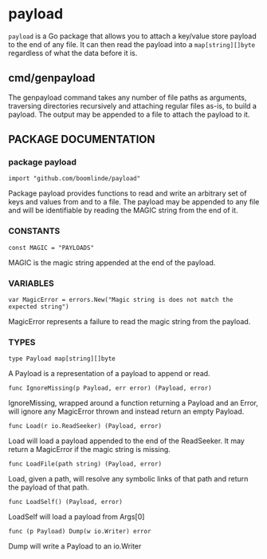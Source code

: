 payload
=======

`payload` is a Go package that allows you to attach a key/value store
payload to the end of any file. It can then read the payload into a
`map[string][]byte` regardless of what the data before it is.

cmd/genpayload
--------------

The genpayload command takes any number of file paths as arguments,
traversing directories recursively and attaching regular files as-is, to
build a payload. The output may be appended to a file to attach the
payload to it.

PACKAGE DOCUMENTATION
---------------------

### package payload

    import "github.com/boomlinde/payload"

Package payload provides functions to read and write an arbitrary set of
keys and values from and to a file. The payload may be appended to any
file and will be identifiable by reading the MAGIC string from the end
of it.

### CONSTANTS

    const MAGIC = "PAYLOADS"

MAGIC is the magic string appended at the end of the payload.

### VARIABLES

    var MagicError = errors.New("Magic string is does not match the expected string")

MagicError represents a failure to read the magic string from the
payload.

### TYPES

    type Payload map[string][]byte

A Payload is a representation of a payload to append or read.

    func IgnoreMissing(p Payload, err error) (Payload, error)

IgnoreMissing, wrapped around a function returning a Payload and an
Error, will ignore any MagicError thrown and instead return an empty
Payload.

    func Load(r io.ReadSeeker) (Payload, error)

Load will load a payload appended to the end of the ReadSeeker. It may
return a MagicError if the magic string is missing.

    func LoadFile(path string) (Payload, error)

Load, given a path, will resolve any symbolic links of that path and
return the payload of that path.

    func LoadSelf() (Payload, error)

LoadSelf will load a payload from Args\[0\]

    func (p Payload) Dump(w io.Writer) error

Dump will write a Payload to an io.Writer
